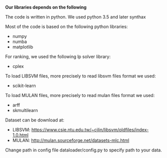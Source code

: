 **Our libraries depends on the following**

The code is written in python.
We used python 3.5 and later synthax

Most of the code is based on the following python libraries:
 - numpy
 - numba
 - matplotlib

For ranking, we used the following lp solver library:
 - cplex

To load LIBSVM files, more precisely to read libsvm files format we used:
 - scikit-learn
 
To load MULAN files, more precisely to read mulan files format we used:
 - arff
 - skmultilearn

Dataset can be download at:
 - LIBSVM: https://www.csie.ntu.edu.tw/~cjlin/libsvm/oldfiles/index-1.0.html
 - MULAN: http://mulan.sourceforge.net/datasets-mlc.html

Change path in config file dataloader/config.py to specify path to your data.
